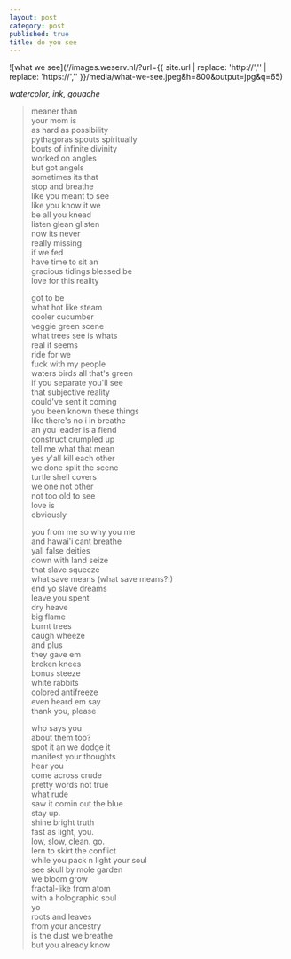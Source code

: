 ```yaml
---
layout: post
category: post
published: true
title: do you see
---
```

![what we see](//images.weserv.nl/?url={{ site.url | replace: 'http://','' | replace: 'https://','' }}/media/what-we-see.jpeg&h=800&output=jpg&q=65)
<!--more-->
<span class='date fr'>*watercolor, ink, gouache*</span><br>
  
  
  
>meaner than  
your mom is    
as hard as possibility   
pythagoras spouts spiritually  
bouts of infinite divinity  
worked on angles  
but got angels  
sometimes its that    
stop and breathe  
like you meant to see  
like you know it we  
be all you knead   
listen glean glisten   
now its never  
really missing  
if we fed  
have time to sit an  
gracious tidings blessed be  
love for this reality  
>  
>got to be  
what hot like steam    
cooler cucumber  
veggie green scene   
what trees see is whats  
real it seems  
ride for we  
fuck with my people  
waters birds all that's green    
if you separate you'll see  
that subjective reality  
could've sent it coming  
you been known these things   
like there's no i in breathe  
an you leader is a fiend  
construct
crumpled up    
tell me what that mean  
yes y'all kill each other  
we done split the scene      
turtle shell covers  
we one not other  
not too old to see    
love is  
obviously  
>  
>you from me so why you me  
and hawai'i cant breathe  
yall false deities  
down with land seize  
that slave squeeze  
what save means (what save means?!)  
end yo slave dreams  
leave you spent  
dry heave  
big flame  
burnt trees    
caugh wheeze  
and plus   
they gave em  
broken knees  
bonus steeze  
white rabbits  
colored antifreeze  
even heard em say  
thank you, please  
>  
>who says you  
about them too?  
spot it an we dodge it  
manifest your thoughts    
hear you      
come across crude  
pretty words not true   
what rude  
saw it comin out the blue  
stay up.  
shine bright truth    
fast as light, you.  
low, slow, clean. go.  
lern to skirt the conflict  
while you pack n light your soul  
see skull by mole garden  
we bloom grow  
fractal-like from atom  
with a holographic soul  
yo  
roots and leaves  
from your ancestry  
is the dust we breathe  
but you already know
